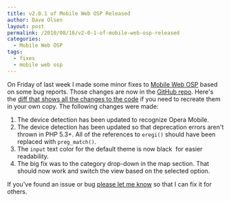 ```yaml
---
title: v2.0.1 of Mobile Web OSP Released
author: Dave Olsen
layout: post
permalink: /2010/08/16/v2-0-1-of-mobile-web-osp-released
categories:
  - Mobile Web OSP
tags:
  - fixes
  - mobile web osp
---
```

On Friday of last week I made some minor fixes to [Mobile Web OSP][1] based on some bug reports. Those changes are now in the [GitHub repo][2]. Here's the [diff that shows all the changes to the code][3] if you need to recreate them in your own copy. The following changes were made:

1.  The device detection has been updated to recognize Opera Mobile.
2.  The device detection has been updated so that deprecation errors aren't thrown in PHP 5.3+. All of the references to `eregi()` should have been replaced with `preg_match()`.
3.  The `input` text color for the default theme is now black  for easier readability.
4.  The big fix was to the category drop-down in the map section. That should now work and switch the view based on the selected option.

If you've found an issue or bug [please let me know][4] so that I can fix it for others.

 [1]: http://mobilewebosp.pbworks.com
 [2]: http://github.com/dmolsen/MIT-Mobile-Web
 [3]: http://github.com/dmolsen/MIT-Mobile-Web/commit/0d56b4c3f64572a1b01d56228c6dae234648632a
 [4]: http://github.com/dmolsen/MIT-Mobile-Web/issues